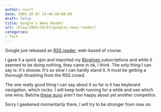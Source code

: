 ```yaml
---
author: court
date: 2005-10-07 14:46:06+00:00
draft: false
title: Google's News Reader
url: /blog/2005/10/07/googles-news-reader/
categories:
- Tech
---
```


Google just released an [RSS reader](http://www.google.com/reader), web-based of course.

I gave it a quick spin and imported my [Bloglines ](http://www.bloglines.com)subscriptions and while it seemed to be doing nothing, they came in ok, I think.  The only thing I can say is: it's slooow.  It's so slow I can hardly stand it.  It must be getting a thorough thrashing from the RSS crowd.

The one really good thing I can say about it so far is it has keyboard navigation, which rocks.  I will keep both running for a while and see which one wins.  Betcha [these guys](http://feedlounge.com/) aren't too happy about yet another competitor.

Sorry I geekened momentarily there, I will try to be stronger from now on.
